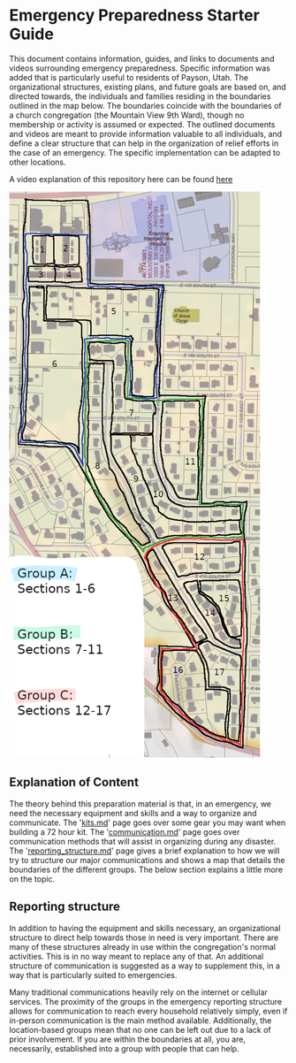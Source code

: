 # Emergency Preparedness Starter Guide
This document contains information, guides, and links to documents and videos surrounding emergency preparedness. Specific information was added that is particularly useful to residents of Payson, Utah. The organizational structures, existing plans, and future goals are based on, and directed towards, the individuals and families residing in the boundaries outlined in the map below. The boundaries coincide with the boundaries of a church congregation (the Mountain View 9th Ward), though no membership or activity is assumed or expected. The outlined documents and videos are meant to provide information valuable to all individuals, and define a clear structure that can help in the organization of relief efforts in the case of an emergency. The specific implementation can be adapted to other locations.

A video explanation of this repository here can be found [here](https://youtu.be/ffc3EUcL4gY)

![neighborhood map](./neighborhood_map.png)

## Explanation of Content
The theory behind this preparation material is that, in an emergency, we need the necessary equipment and skills and a way to organize and communicate. The '[kits.md](./kits.md)' page goes over some gear you may want when building a 72 hour kit. The '[communication.md](./communication.md)' page goes over communication methods that will assist in organizing during any disaster. The '[reporting_structure.md](/reporting_structure.md)' page gives a brief explanation to how we will try to structure our major communications and shows a map that details the boundaries of the different groups. The below section explains a little more on the topic.

## Reporting structure
In addition to having the equipment and skills necessary, an organizational structure to direct help towards those in need is very important. There are many of these structures already in use within the congregation's normal activities. This is in no way meant to replace any of that. An additional structure of communication is suggested as a way to supplement this, in a way that is particularly suited to emergencies.

Many traditional communications heavily rely on the internet or cellular services. The proximity of the groups in the emergency reporting structure allows for communication to reach every household relatively simply, even if in-person communication is the main method available. Additionally, the location-based groups mean that no one can be left out due to a lack of  prior involvement. If you are within the boundaries at all, you are, necessarily, established into a group with people that can help.
